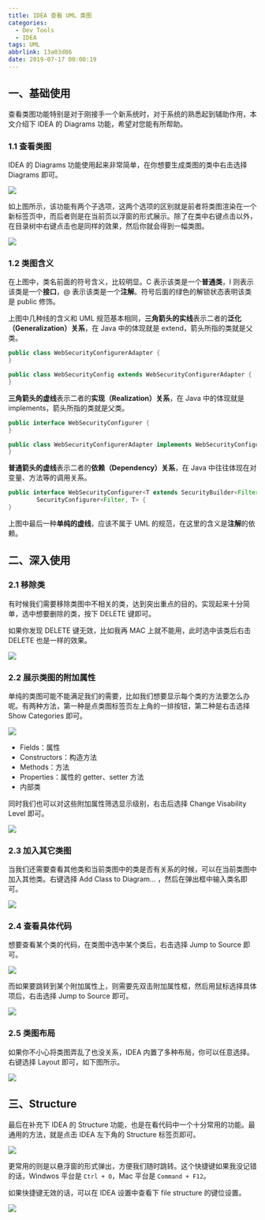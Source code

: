 ```yaml
---
title: IDEA 查看 UML 类图
categories:
  - Dev Tools
  - IDEA
tags: UML
abbrlink: 13a03d86
date: 2019-07-17 00:00:19
---
```


## 一、基础使用

查看类图功能特别是对于刚接手一个新系统时，对于系统的熟悉起到辅助作用，本文介绍下 IDEA 的 Diagrams 功能，希望对您能有所帮助。

### 1.1 查看类图

IDEA 的 Diagrams 功能使用起来非常简单，在你想要生成类图的类中右击选择 Diagrams 即可。

![](https://cdn.jsdelivr.net/gh/jitwxs/cdn/blog/posts/201907/20190716225007941.png)

如上图所示，该功能有两个子选项，这两个选项的区别就是前者将类图渲染在一个新标签页中，而后者则是在当前页以浮窗的形式展示。除了在类中右键点击以外，在目录树中右键点击也是同样的效果，然后你就会得到一幅类图。

![](https://cdn.jsdelivr.net/gh/jitwxs/cdn/blog/posts/201907/20190716225504423.png)

### 1.2 类图含义

在上图中，类名前面的符号含义，比较明显。C 表示该类是一个**普通类**，I 则表示该类是一个**接口**，@ 表示该类是一个**注解**。符号后面的绿色的解锁状态表明该类是 public 修饰。

上图中几种线的含义和 UML 规范基本相同，**三角箭头的实线**表示二者的**泛化（Generalization）关系**，在 Java 中的体现就是 extend，箭头所指的类就是父类。

```java
public class WebSecurityConfigurerAdapter {
}

public class WebSecurityConfig extends WebSecurityConfigurerAdapter {
}
```

**三角箭头的虚线**表示二者的**实现（Realization）关系**，在 Java 中的体现就是 implements，箭头所指的类就是父类。

```java
public interface WebSecurityConfigurer {
}

public class WebSecurityConfigurerAdapter implements WebSecurityConfigurer {
}
```

**普通箭头的虚线**表示二者的**依赖（Dependency）关系**，在 Java 中往往体现在对变量、方法等的调用关系。

```java
public interface WebSecurityConfigurer<T extends SecurityBuilder<Filter>> extends
        SecurityConfigurer<Filter, T> {
}
```

上图中最后一种**单纯的虚线**，应该不属于 UML 的规范，在这里的含义是**注解**的依赖。

## 二、深入使用

### 2.1 移除类

有时候我们需要移除类图中不相关的类，达到突出重点的目的。实现起来十分简单，选中想要删除的类，按下 DELETE 键即可。

如果你发现 DELETE 键无效，比如我再 MAC 上就不能用，此时选中该类后右击 DELETE 也是一样的效果。

![](https://cdn.jsdelivr.net/gh/jitwxs/cdn/blog/posts/201907/20190716233026438.png)

### 2.2 展示类图的附加属性

单纯的类图可能不能满足我们的需要，比如我们想要显示每个类的方法要怎么办呢。有两种方法，第一种是点类图标签页左上角的一排按钮，第二种是右击选择 Show Categories 即可。

![](https://cdn.jsdelivr.net/gh/jitwxs/cdn/blog/posts/201907/20190716233228749.png)

- Fields：属性
- Constructors：构造方法
- Methods：方法
- Properties：属性的 getter、setter 方法
- 内部类

同时我们也可以对这些附加属性筛选显示级别，右击后选择 Change Visability Level 即可。

![](https://cdn.jsdelivr.net/gh/jitwxs/cdn/blog/posts/201907/2019071623380141.png)

###  2.3 加入其它类图

当我们还需要查看其他类和当前类图中的类是否有关系的时候，可以在当前类图中加入其他类。右键选择 Add Class to Diagram... ，然后在弹出框中输入类名即可。

![](https://cdn.jsdelivr.net/gh/jitwxs/cdn/blog/posts/201907/20190716234537483.png)

### 2.4 查看具体代码

想要查看某个类的代码，在类图中选中某个类后，右击选择 Jump to Source 即可。

![](https://cdn.jsdelivr.net/gh/jitwxs/cdn/blog/posts/201907/20190716234831123.png)

而如果要跳转到某个附加属性上，则需要先双击附加属性框，然后用鼠标选择具体项后，右击选择 Jump to Source 即可。

![](https://cdn.jsdelivr.net/gh/jitwxs/cdn/blog/posts/201907/20190716235046599.png)

### 2.5 类图布局

如果你不小心将类图弄乱了也没关系，IDEA 内置了多种布局，你可以任意选择。右键选择 Layout 即可，如下图所示。

![](https://cdn.jsdelivr.net/gh/jitwxs/cdn/blog/posts/201907/20190717001008819.png)

## 三、Structure

最后在补充下 IDEA 的 Structure 功能，也是在看代码中一个十分常用的功能。最通用的方法，就是点击 IDEA 左下角的 Structure 标签页即可。

![](https://cdn.jsdelivr.net/gh/jitwxs/cdn/blog/posts/201907/20190716235425617.png)

更常用的则是以悬浮窗的形式弹出，方便我们随时跳转。这个快捷键如果我没记错的话，Windwos 平台是 `Ctrl + O`，Mac 平台是 `Command + F12`。

如果快捷键无效的话，可以在 IDEA 设置中查看下 file structure 的键位设置。

![](https://cdn.jsdelivr.net/gh/jitwxs/cdn/blog/posts/201907/20190716235813229.png)
